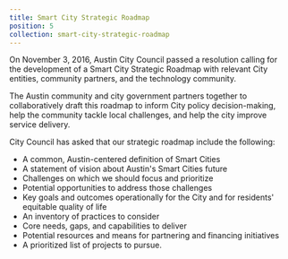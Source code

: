 ```yaml
---
title: Smart City Strategic Roadmap
position: 5
collection: smart-city-strategic-roadmap
---
```


On November 3, 2016, Austin City Council passed a resolution calling for the development of a Smart City Strategic Roadmap with relevant City entities, community partners, and the technology community. 

The Austin community and city government partners together to collaboratively draft this roadmap to inform City policy decision-making, help the community tackle local challenges, and help the city improve service delivery.

City Council has asked that our strategic roadmap include the following:
* A common, Austin-centered definition of Smart Cities
* A statement of vision about Austin's Smart Cities future
* Challenges on which we should focus and prioritize
* Potential opportunities to address those challenges
* Key goals and outcomes operationally for the City and for residents' equitable quality of life
* An inventory of practices to consider
* Core needs, gaps, and capabilities to deliver
* Potential resources and means for partnering and financing initiatives
* A prioritized list of projects to pursue.



